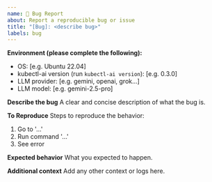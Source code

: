 ```yaml
---
name: 🐛 Bug Report
about: Report a reproducible bug or issue
title: "[Bug]: <describe bug>"
labels: bug
---
```


**Environment (please complete the following):**
- OS: [e.g. Ubuntu 22.04]
- kubectl-ai version (run `kubectl-ai version`): [e.g. 0.3.0]
- LLM provider: [e.g. gemini, openai, grok...]
- LLM model: [e.g. gemini-2.5-pro]

**Describe the bug**
A clear and concise description of what the bug is.

**To Reproduce**
Steps to reproduce the behavior:
1. Go to '...'
2. Run command '...'
3. See error

**Expected behavior**
What you expected to happen.

**Additional context**
Add any other context or logs here.
